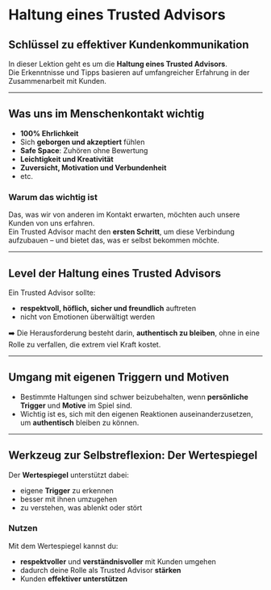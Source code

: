 # Haltung eines Trusted Advisors

## Schlüssel zu effektiver Kundenkommunikation
In dieser Lektion geht es um die **Haltung eines Trusted Advisors**.  
Die Erkenntnisse und Tipps basieren auf umfangreicher Erfahrung in der Zusammenarbeit mit Kunden.

---

## Was uns im Menschenkontakt wichtig
- **100% Ehrlichkeit**  
- Sich **geborgen und akzeptiert** fühlen  
- **Safe Space**: Zuhören ohne Bewertung  
- **Leichtigkeit und Kreativität**  
- **Zuversicht, Motivation und Verbundenheit**  
- etc.

### Warum das wichtig ist
Das, was wir von anderen im Kontakt erwarten, möchten auch unsere Kunden von uns erfahren.  
Ein Trusted Advisor macht den **ersten Schritt**, um diese Verbindung aufzubauen – und bietet das, was er selbst bekommen möchte.

---

## Level der Haltung eines Trusted Advisors
Ein Trusted Advisor sollte:
- **respektvoll, höflich, sicher und freundlich** auftreten  
- nicht von Emotionen überwältigt werden  

➡️ Die Herausforderung besteht darin, **authentisch zu bleiben**, ohne in eine Rolle zu verfallen, die extrem viel Kraft kostet.

---

## Umgang mit eigenen Triggern und Motiven
- Bestimmte Haltungen sind schwer beizubehalten, wenn **persönliche Trigger** und **Motive** im Spiel sind.  
- Wichtig ist es, sich mit den eigenen Reaktionen auseinanderzusetzen, um **authentisch** bleiben zu können.  

---

## Werkzeug zur Selbstreflexion: Der Wertespiegel
Der **Wertespiegel** unterstützt dabei:
- eigene **Trigger** zu erkennen  
- besser mit ihnen umzugehen  
- zu verstehen, was ablenkt oder stört  

### Nutzen
Mit dem Wertespiegel kannst du:
- **respektvoller** und **verständnisvoller** mit Kunden umgehen  
- dadurch deine Rolle als Trusted Advisor **stärken**  
- Kunden **effektiver unterstützen**  
